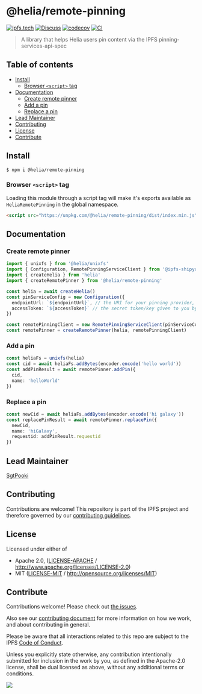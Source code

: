 # @helia/remote-pinning <!-- omit in toc -->

[![ipfs.tech](https://img.shields.io/badge/project-IPFS-blue.svg?style=flat-square)](https://ipfs.tech)
[![Discuss](https://img.shields.io/discourse/https/discuss.ipfs.tech/posts.svg?style=flat-square)](https://discuss.ipfs.tech)
[![codecov](https://img.shields.io/codecov/c/github/ipfs/helia-remote-pinning.svg?style=flat-square)](https://codecov.io/gh/ipfs/helia-remote-pinning)
[![CI](https://img.shields.io/github/actions/workflow/status/ipfs/helia-remote-pinning/js-test-and-release.yml?branch=main\&style=flat-square)](https://github.com/ipfs/helia-remote-pinning/actions/workflows/js-test-and-release.yml?query=branch%3Amain)

> A library that helps Helia users pin content via the IPFS pinning-services-api-spec

## Table of contents <!-- omit in toc -->

- [Install](#install)
  - [Browser `<script>` tag](#browser-script-tag)
- [Documentation](#documentation)
  - [Create remote pinner](#create-remote-pinner)
  - [Add a pin](#add-a-pin)
  - [Replace a pin](#replace-a-pin)
- [Lead Maintainer](#lead-maintainer)
- [Contributing](#contributing)
- [License](#license)
- [Contribute](#contribute)

## Install

```console
$ npm i @helia/remote-pinning
```

### Browser `<script>` tag

Loading this module through a script tag will make it's exports available as `HeliaRemotePinning` in the global namespace.

```html
<script src="https://unpkg.com/@helia/remote-pinning/dist/index.min.js"></script>
```

## Documentation

### Create remote pinner

```typescript
import { unixfs } from '@helia/unixfs'
import { Configuration, RemotePinningServiceClient } from '@ipfs-shipyard/pinning-service-client'
import { createHelia } from 'helia'
import { createRemotePinner } from '@helia/remote-pinning'

const helia = await createHelia()
const pinServiceConfig = new Configuration({
  endpointUrl: `${endpointUrl}`, // the URI for your pinning provider, e.g. `http://localhost:3000`
  accessToken: `${accessToken}` // the secret token/key given to you by your pinning provider
})

const remotePinningClient = new RemotePinningServiceClient(pinServiceConfig)
const remotePinner = createRemotePinner(helia, remotePinningClient)
```

### Add a pin

```typescript
const heliaFs = unixfs(helia)
const cid = await heliaFs.addBytes(encoder.encode('hello world'))
const addPinResult = await remotePinner.addPin({
  cid,
  name: 'helloWorld'
})
```

### Replace a pin

```typescript
const newCid = await heliaFs.addBytes(encoder.encode('hi galaxy'))
const replacePinResult = await remotePinner.replacePin({
  newCid,
  name: 'hiGalaxy',
  requestid: addPinResult.requestid
})
```

## Lead Maintainer

[SgtPooki](https://github.com/sgtpooki)

## Contributing

Contributions are welcome! This repository is part of the IPFS project and therefore governed by our [contributing guidelines](https://github.com/ipfs/community/blob/master/CONTRIBUTING.md).

## License

Licensed under either of

- Apache 2.0, ([LICENSE-APACHE](LICENSE-APACHE) / <http://www.apache.org/licenses/LICENSE-2.0>)
- MIT ([LICENSE-MIT](LICENSE-MIT) / <http://opensource.org/licenses/MIT>)

## Contribute

Contributions welcome! Please check out [the issues](https://github.com/ipfs/helia-remote-pinning/issues).

Also see our [contributing document](https://github.com/ipfs/community/blob/master/CONTRIBUTING_JS.md) for more information on how we work, and about contributing in general.

Please be aware that all interactions related to this repo are subject to the IPFS [Code of Conduct](https://github.com/ipfs/community/blob/master/code-of-conduct.md).

Unless you explicitly state otherwise, any contribution intentionally submitted for inclusion in the work by you, as defined in the Apache-2.0 license, shall be dual licensed as above, without any additional terms or conditions.

[![](https://cdn.rawgit.com/jbenet/contribute-ipfs-gif/master/img/contribute.gif)](https://github.com/ipfs/community/blob/master/CONTRIBUTING.md)
